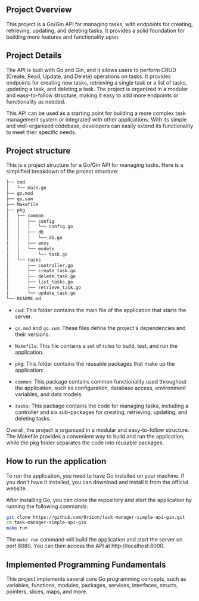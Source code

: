## Project Overview

This project is a Go/Gin API for managing tasks, with endpoints for creating, retrieving, updating, and deleting tasks. It provides a solid foundation for building more features and functionality upon.

## Project Details

The API is built with Go and Gin, and it allows users to perform CRUD (Create, Read, Update, and Delete) operations on tasks. It provides endpoints for creating new tasks, retrieving a single task or a list of tasks, updating a task, and deleting a task. The project is organized in a modular and easy-to-follow structure, making it easy to add more endpoints or functionality as needed.

This API can be used as a starting point for building a more complex task management system or integrated with other applications. With its simple and well-organized codebase, developers can easily extend its functionality to meet their specific needs.

## Project structure

This is a project structure for a Go/Gin API for managing tasks. Here is a simplified breakdown of the project structure:

```bash
├── cmd
│   └── main.go
├── go.mod
├── go.sum
├── Makefile
├── pkg
│   ├── common
│   │   ├── config
│   │   │   └── config.go
│   │   ├── db
│   │   │   └── db.go
│   │   ├── envs
│   │   └── models
│   │       └── task.go
│   └── tasks
│       ├── controller.go
│       ├── create_task.go
│       ├── delete_task.go
│       ├── list_tasks.go
│       ├── retrieve_task.go
│       └── update_task.go
└── README.md
```

- `cmd`: This folder contains the main file of the application that starts the server.

- `go.mod` and `go.sum`: These files define the project's dependencies and their versions.

- `Makefile`: This file contains a set of rules to build, test, and run the application.

- `pkg`: This folder contains the reusable packages that make up the application:

- `common`: This package contains common functionality used throughout the application, such as configuration, database access, environment variables, and data models.

- `tasks`: This package contains the code for managing tasks, including a controller and six sub-packages for creating, retrieving, updating, and deleting tasks.

Overall, the project is organized in a modular and easy-to-follow structure. The Makefile provides a convenient way to build and run the application, while the pkg folder separates the code into reusable packages.

## How to run the application

To run the application, you need to have Go installed on your machine. If you don't have it installed, you can download and install it from the official website.

After installing Go, you can clone the repository and start the application by running the following commands:

```bash
git clone https://github.com/0riion/task-manager-simple-api-gin.git
cd task-manager-simple-api-gin
make run
```

The `make run` command will build the application and start the server on port 8080. You can then access the API at http://localhost:8000.

## Implemented Programming Fundamentals

This project implements several core Go programming concepts, such as variables, functions, modules, packages, services, interfaces, structs, pointers, slices, maps, and more.
